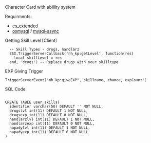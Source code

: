 Character Card with abillity system

Requirments:
<a href="https://github.com/mitlight/es_extended">
  - es_extended  </a>
  - <a href="https://github.com/overextended/oxmysql">oxmysql</a> / <a href="https://github.com/brouznouf/fivem-mysql-async">mysql-async</a>
  
  Getting Skill Level [Client]
````
  -- Skill Types - drugs, handlarz
  ESX.TriggerServerCallback('nh_kp:getLevel', function(res)
    local skillLevel = res
  end, 'drugs') -- Replace drugs with your skilltype
````

EXP Giving Trigger
````
TriggerServerEvent("nh_kp:giveEXP", skillname, chance, expCount")
````

SQL Code

````

CREATE TABLE user_skills(
  identifier varchar(50) DEFAULT '' NOT NULL,
  drugslvl int(11) DEFAULT 1 NOT NULL,
  drugsexp int(11) DEFAULT 0 NOT NULL,
  handlarzlvl int(11) DEFAULT 1 NOT NULL,
  handlarzexp int(11) DEFAULT 0 NOT NULL,
  napadylvl int(11) DEFAULT 1 NOT NULL,
  napadyexp int(11) DEFAULT 0 NOT NULL
)
````
